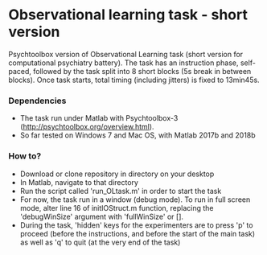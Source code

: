 # Observational learning task - short version
Psychtoolbox version of Observational Learning task (short version for computational psychiatry battery).
The task has an instruction phase, self-paced, followed by the task split into 8 short blocks (5s break in between blocks).
Once task starts, total timing (including jitters) is fixed to 13min45s.

### Dependencies
- The task run under Matlab with Psychtoolbox-3 (http://psychtoolbox.org/overview.html).
- So far tested on Windows 7 and Mac OS, with Matlab 2017b and 2018b

### How to?
- Download or clone repository in directory on your desktop
- In Matlab, navigate to that directory
- Run the script called 'run_OLtask.m' in order to start the task
- For now, the task run in a window (debug mode). To run in full screen mode, alter line 16 of initIOStruct.m function, replacing the 'debugWinSize' argument with 'fullWinSize' or [].
- During the task, 'hidden' keys for the experimenters are to press 'p' to proceed (before the instructions, and before the start of the main task) as well as 'q' to quit (at the very end of the task)
